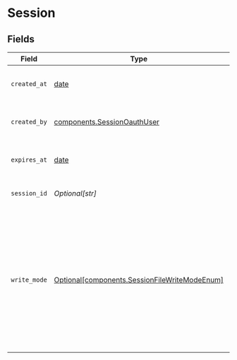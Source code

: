# Session


## Fields

| Field                                                                                                                                                                         | Type                                                                                                                                                                          | Required                                                                                                                                                                      | Description                                                                                                                                                                   |
| ----------------------------------------------------------------------------------------------------------------------------------------------------------------------------- | ----------------------------------------------------------------------------------------------------------------------------------------------------------------------------- | ----------------------------------------------------------------------------------------------------------------------------------------------------------------------------- | ----------------------------------------------------------------------------------------------------------------------------------------------------------------------------- |
| `created_at`                                                                                                                                                                  | [date](https://docs.python.org/3/library/datetime.html#date-objects)                                                                                                          | :heavy_check_mark:                                                                                                                                                            | The time when the session was created.                                                                                                                                        |
| `created_by`                                                                                                                                                                  | [components.SessionOauthUser](../../models/shared/sessionoauthuser.md)                                                                                                        | :heavy_check_mark:                                                                                                                                                            | The user who created the session.                                                                                                                                             |
| `expires_at`                                                                                                                                                                  | [date](https://docs.python.org/3/library/datetime.html#date-objects)                                                                                                          | :heavy_minus_sign:                                                                                                                                                            | The time when the session expires.                                                                                                                                            |
| `session_id`                                                                                                                                                                  | *Optional[str]*                                                                                                                                                               | :heavy_minus_sign:                                                                                                                                                            | Unique identifier of a session.                                                                                                                                               |
| `write_mode`                                                                                                                                                                  | [Optional[components.SessionFileWriteModeEnum]](../../models/shared/sessionfilewritemodeenum.md)                                                                              | :heavy_minus_sign:                                                                                                                                                            | Determines how to handle files that already exist. You can KEEP the existing file, OVERWRITE it, or FAIL to ingest if a file with the same name is already in your workspace. |